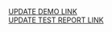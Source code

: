[UPDATE DEMO LINK](https://afin9n.github.io/layout_human-rights/) <br>
[UPDATE TEST REPORT LINK](https://afin9n.github.io/layout_human-rights/report/html_report/)
